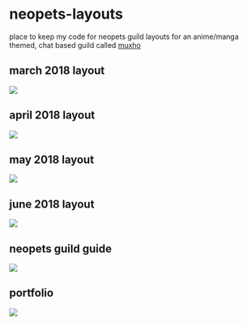 # neopets-layouts
place to keep my code for neopets guild layouts for an anime/manga themed, chat based guild called <a href="http://www.neopets.com/~muhowebbie">muxho</a>

## march 2018 layout
<img src="https://i.gyazo.com/9ac806c8298970d4f756258f7dc8a67e.png">

## april 2018 layout
<img src="https://i.gyazo.com/367572854abdaf923febeec3b1a7b10c.jpg">

## may 2018 layout
<img src="https://i.gyazo.com/09bc8242ca5c8832f74a822ea309d423.jpg">

## june 2018 layout
<img src="https://i.gyazo.com/7c8a4fb732c987cf68e2cfe9e6dec9f5.jpg">

## neopets guild guide
<img src="https://i.gyazo.com/176ec3f10685f1aae6a7f034d292b60c.png">

## portfolio
<img src="https://i.gyazo.com/eac86823947a71c7d259bc6bdf049301.png">
